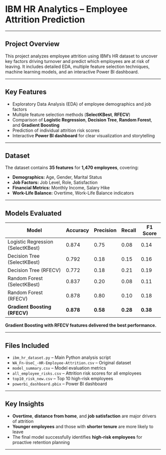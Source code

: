 #  IBM HR Analytics – Employee Attrition Prediction

---

##  Project Overview

This project analyzes employee attrition using IBM’s HR dataset to uncover key factors driving turnover and predict which employees are at risk of leaving. It includes detailed EDA, multiple feature selection techniques, machine learning models, and an interactive Power BI dashboard.

---

##  Key Features

- Exploratory Data Analysis (EDA) of employee demographics and job factors  
- Multiple feature selection methods (**SelectKBest**, **RFECV**)  
- Comparison of **Logistic Regression**, **Decision Tree**, **Random Forest**, and **Gradient Boosting**  
- Prediction of individual attrition risk scores  
- Interactive **Power BI dashboard** for clear visualization and storytelling

---

##  Dataset

The dataset contains **35 features** for **1,470 employees**, covering:

- **Demographics:** Age, Gender, Marital Status  
- **Job Factors:** Job Level, Role, Satisfaction  
- **Financial Metrics:** Monthly Income, Salary Hike  
- **Work-Life Balance:** Overtime, Work-Life Balance indicators

---

##  Models Evaluated

| Model | Accuracy | Precision | Recall | F1 Score |
|-------|----------|-----------|--------|----------|
| Logistic Regression (SelectKBest) | 0.874 | 0.75 | 0.08 | 0.14 |
| Decision Tree (SelectKBest) | 0.792 | 0.18 | 0.15 | 0.16 |
| Decision Tree (RFECV) | 0.772 | 0.18 | 0.21 | 0.19 |
| Random Forest (SelectKBest) | 0.837 | 0.20 | 0.08 | 0.11 |
| Random Forest (RFECV) | 0.878 | 0.80 | 0.10 | 0.18 |
| **Gradient Boosting (RFECV)** | **0.878** | **0.58** | **0.28** | **0.38** |

 **Gradient Boosting with RFECV features delivered the best performance.**

---

##  Files Included

- `ibm_hr_dataset.py` – Main Python analysis script  
- `WA_Fn-UseC_-HR-Employee-Attrition.csv` – Original dataset  
- `model_summary.csv` – Model evaluation metrics  
- `all_employee_risks.csv` – Attrition risk scores for all employees  
- `top10_risk_new.csv` – Top 10 high-risk employees  
- `powerbi_dashboard.pbix` – Power BI dashboard

---

##  Key Insights

- **Overtime**, **distance from home**, and **job satisfaction** are major drivers of attrition  
- **Younger employees** and those with **shorter tenure** are more likely to leave  
- The final model successfully identifies **high-risk employees** for proactive retention planning

---
